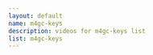 ```yaml
--- 
layout: default
name: m4gc-keys
description: videos for m4gc-keys list
list: m4gc-keys
---
```


<div class="player">
<div id="player"><!-- "https://www.youtube.com/watch?v={{site.data.lists[page.list][0]}}" --></div>
</div>

